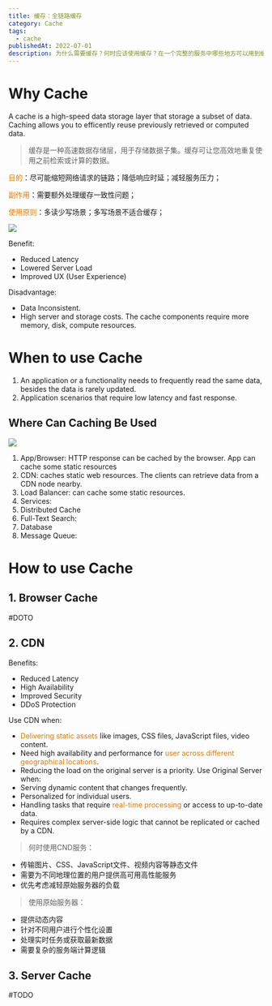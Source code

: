 ```yaml
---
title: 缓存：全链路缓存
category: Cache
tags:
  - cache
publishedAt: 2022-07-01
description: 为什么需要缓存？何时应该使用缓存？在一个完整的服务中哪些地方可以用到缓存？
---
```


# Why Cache

A cache is a high-speed data storage layer that storage a subset of data. Caching allows you to efficently reuse previously retrieved or computed data.

> 缓存是一种高速数据存储层，用于存储数据子集。缓存可让您高效地重复使用之前检索或计算的数据。

<font color="#de7802">目的</font>：尽可能缩短网络请求的链路；降低响应时延；减轻服务压力；

<font color="#de7802">副作用</font>：需要额外处理缓存一致性问题；

<font color="#de7802">使用原则</font>：多读少写场景；多写场景不适合缓存；


![](/images/systemDesign-Cache.png)

Benefit:
- Reduced Latency
- Lowered Server Load
- Improved UX (User Experience)

Disadvantage:
- Data Inconsistent. 
- High server and storage costs. The cache components require more memory, disk, compute resources.

# When to use Cache

1. An application or a functionality needs to frequently read the same data, besides the data is rarely updated.
2. Application scenarios that require low latency and fast response.

## Where Can Caching Be Used
  
![](/images/cache-cachesystem.png)

1. App/Browser: HTTP response can be cached by the browser. App can cache some static resources
2. CDN: caches static web resources. The clients can retrieve data from a CDN node nearby.
3. Load Balancer: can cache some static resources.
4. Services:
5. Distributed Cache
6. Full-Text Search:
7. Database
8. Message Queue:
# How to use Cache
##  1. Browser Cache

#DOTO


## 2. CDN
Benefits:
- Reduced Latency
- High Availability
- Improved Security
- DDoS Protection

Use CDN when:
- <font color="#de7802">Delivering static assets</font> like images, CSS files, JavaScript files, video content.
- Need high availability and performance for <font color="#de7802">user across different geographical locations</font>.
- Reducing the load on the original server is a priority.
Use Original Server when:
- Serving dynamic content that changes frequently.
- Personalized for individual users.
- Handling tasks that require <font color="#de7802">real-time processing</font> or access to up-to-date data.
- Requires complex server-side logic that cannot be replicated or cached by a CDN.

>何时使用CND服务：
- 传输图片、CSS、JavaScript文件、视频内容等静态文件
- 需要为不同地理位置的用户提供高可用高性能服务
- 优先考虑减轻原始服务器的负载

>使用原始服务器：
- 提供动态内容
- 针对不同用户进行个性化设置
- 处理实时任务或获取最新数据
- 需要复杂的服务端计算逻辑


## 3. Server Cache

#TODO 





